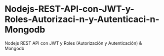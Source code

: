 # Nodejs-REST-API-con-JWT-y-Roles-Autorizaci-n-y-Autenticaci-n-Mongodb
Nodejs REST API con JWT y Roles (Autorización y Autenticación) &amp; Mongodb
